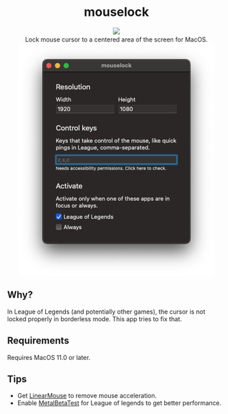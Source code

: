 
<h1 align="center">
  mouselock
</h1>

<p align="center">
  <a href="https://github.com/mxrlkn/mouselock/releases/latest">
    <img src="https://img.shields.io/github/v/release/mxrlkn/mouselock"/>
  </a>
  <br>
  Lock mouse cursor to a centered area of the screen for MacOS.
  <br>
  <img src="screenshot.png"/>
</p>


## Why?

In League of Legends (and potentially other games), the cursor is not locked properly in borderless mode. This app tries to fix that.


## Requirements

Requires MacOS 11.0 or later.


## Tips

- Get [LinearMouse](https://linearmouse.org) to remove mouse acceleration.
- Enable [MetalBetaTest](https://www.reddit.com/r/LeaguePBE/comments/jgzjg1/mac_on_metal_beta_testing/jgzjg1) for League of legends to get better performance.